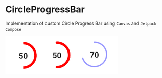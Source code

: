 # CircleProgressBar
Implementation of custom Circle Progress Bar using `Canvas` and `Jetpack Compose`


<img src="https://github.com/asheykhi/CircleProgressBar/blob/main/art/shot.png" width="70%"  />
